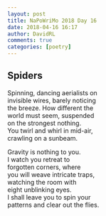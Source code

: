 ```yaml
---  
layout: post  
title: NaPoWriMo 2018 Day 16  
date: 2018-04-16 16:17  
author: DavidRL  
comments: true  
categories: [poetry]
---  
```

## Spiders  

Spinning, dancing aerialists on  
invisible wires, barely noticing  
the breeze. How different the  
world must seem, suspended  
on the strongest nothing.  
You twirl and whirl in mid-air,  
crawling on a sunbeam.  

Gravity is nothing to you.  
I watch you retreat to  
forgotten corners, where  
you will weave intricate traps,  
watching the room with  
eight unblinking eyes.  
I shall leave you to spin your  
patterns and clear out the flies.  
